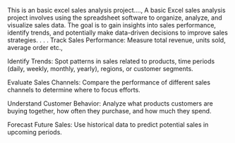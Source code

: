 This is an basic excel sales analysis project....,
A basic Excel sales analysis project involves using the spreadsheet software to organize, analyze, and visualize sales data. The goal is to gain insights into sales performance, identify trends, and potentially make data-driven decisions to improve sales strategies.
.
.
.
Track Sales Performance: Measure total revenue, units sold, average order etc.,

Identify Trends: Spot patterns in sales related to products, time periods (daily, weekly, monthly, yearly), regions, or customer segments.

Evaluate Sales Channels: Compare the performance of different sales channels to determine where to focus efforts.

Understand Customer Behavior: Analyze what products customers are buying together, how often they purchase, and how much they spend.

Forecast Future Sales: Use historical data to predict potential sales in upcoming periods.
